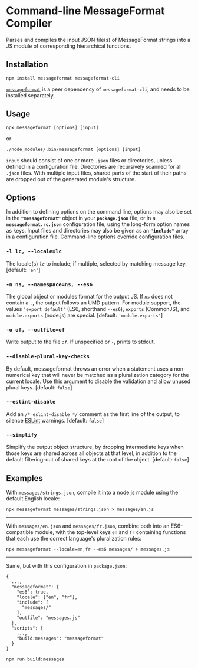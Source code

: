 # Command-line MessageFormat Compiler

Parses and compiles the input JSON file(s) of MessageFormat strings into a JS module of corresponding hierarchical functions.


## Installation

```
npm install messageformat messageformat-cli
```

[`messageformat`](https://www.npmjs.com/package/messageformat) is a peer dependency of `messageformat-cli`, and needs to be installed separately.


## Usage

```
npx messageformat [options] [input]
```
or
```
./node_modules/.bin/messageformat [options] [input]
```

`input` should consist of one or more `.json` files or directories, unless defined in a configuration file. Directories are recursively scanned for all `.json` files. With multiple input files, shared parts of the start of their paths are dropped out of the generated module's structure.


## Options

In addition to defining options on the command line, options may also be set in the **`"messageformat"`** object in your **`package.json`** file, or in a **`messageformat.rc.json`** configuration file, using the long-form option names as keys. Input files and directories may also be given as an **`"include"`** array in a configuration file. Command-line options override configuration files.

### `-l lc, --locale=lc`
The locale(s) _`lc`_ to include; if multiple, selected by matching message key. [default: `'en'`]

### `-n ns, --namespace=ns, --es6`
The global object or modules format for the output JS. If _`ns`_ does not contain a `.`, the output follows an UMD pattern. For module support, the values `'export default'` (ES6, shorthand `--es6`), `exports` (CommonJS), and `module.exports` (node.js) are special. [default: `'module.exports'`]

### `-o of, --outfile=of`
Write output to the file _`of`_. If unspecified or `-`, prints to stdout.

### `--disable-plural-key-checks`
By default, messageformat throws an error when a statement uses a non-numerical key that will never be matched as a pluralization category for the current locale. Use this argument to disable the validation and allow unused plural keys. [default: `false`]

### `--eslint-disable`
Add an `/* eslint-disable */` comment as the first line of the output, to silence [ESLint](https://eslint.org/) warnings. [default: `false`]

### `--simplify`
Simplify the output object structure, by dropping intermediate keys when those keys are shared across all objects at that level, in addition to the default filtering-out of shared keys at the root of the object. [default: `false`]


## Examples

With `messages/strings.json`, compile it into a node.js module using the default English locale:
```
npx messageformat messages/strings.json > messages/en.js
```

----
With `messages/en.json` and `messages/fr.json`, combine both into an ES6-compatible module, with the top-level keys `en` and `fr` containing functions that each use the correct language's pluralization rules:
```
npx messageformat --locale=en,fr --es6 messages/ > messages.js
```

----
Same, but with this configuration in `package.json`:
```
{
  ...,
  "messageformat": {
    "es6": true,
    "locale": ["en", "fr"],
    "include": [
      "messages/"
    ],
    "outfile": "messages.js"
  },
  "scripts": {
    ...,
    "build:messages": "messageformat"
  }
}
```

```
npm run build:messages
```
